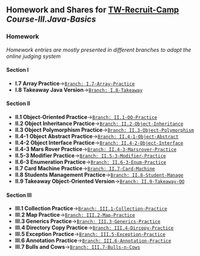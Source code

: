 ## Homework and Shares for [TW-Recruit-Camp](https://github.com/thoughtworks-recruit-camp) *Course-III.Java-Basics*
### Homework 
*Homework entries are mostly presented in different branches to adapt the online judging system*
#### Section I
* **I.7 Array Practice**->[`Branch: I.7-Array-Practice`](https://github.com/thoughtworks-recruit-camp/Course-III.Java-Basics/tree/I.7-Array-Practice)
* **I.8 Takeaway Java Version**->[`Branch: I.8-Takeaway`](https://github.com/thoughtworks-recruit-camp/Course-III.Java-Basics/tree/I.8-Takeaway)
#### Section II
* **II.1 Object-Oriented Practice**->[`Branch: II.1-OO-Practice`](https://github.com/thoughtworks-recruit-camp/Course-III.Java-Basics/tree/II.1-OO-Practice)
* **II.2 Object Inheritance Practice**->[`Branch: II.2-Object-Inheritance`](https://github.com/thoughtworks-recruit-camp/Course-III.Java-Basics/tree/II.2-Object-Inheritance)
* **II.3 Object Polymorphism Practice**->[`Branch: II.3-Object-Polymorphism`](https://github.com/thoughtworks-recruit-camp/Course-III.Java-Basics/tree/II.3-Object-Polymorphism)
* **II.4-1 Object Abstract Practice**->[`Branch: II.4-1-Object-Abstract`](https://github.com/thoughtworks-recruit-camp/Course-III.Java-Basics/tree/II.4-1-Object-Abstract)
* **II.4-2 Object Interface Practice**->[`Branch: II.4-2-Object-Interface`](https://github.com/thoughtworks-recruit-camp/Course-III.Java-Basics/tree/II.4-2-Object-Interface)
* **II.4-3 Mars Rover Practice**->[`Branch: II.4-3-Marsrover-Practice`](https://github.com/thoughtworks-recruit-camp/Course-III.Java-Basics/tree/II.4-3-Marsrover-Practice)
* **II.5-3 Modifier Practice**->[`Branch: II.5-3-Modifier-Practice`](https://github.com/thoughtworks-recruit-camp/Course-III.Java-Basics/tree/II.5-3-Modifier-Practice)
* **II.6-3 Enumeration Practice**->[`Branch: II.6-3-Enum-Practice`](https://github.com/thoughtworks-recruit-camp/Course-III.Java-Basics/tree/II.6-3-Enum-Practice)
* **II.7 Card Machine Practice**->[`Branch: II.7-Card-Machine`](https://github.com/thoughtworks-recruit-camp/Course-III.Java-Basics/tree/II.7-Card-Machine)
* **II.8 Students Management Practice**->[`Branch: II.8-Student-Manage`](https://github.com/thoughtworks-recruit-camp/Course-III.Java-Basics/tree/II.8-Student-Manage)
* **II.9 Takeaway Object-Oriented Version**->[`Branch: II.9-Takeaway-OO`](https://github.com/thoughtworks-recruit-camp/Course-III.Java-Basics/tree/II.9-Takeaway-OO)
#### Section III
* **III.1 Collection Practice**->[`Branch: III.1-Collection-Practice`](https://github.com/thoughtworks-recruit-camp/Course-III.Java-Basics/tree/III.1-Collection-Practice)
* **III.2 Map Practice**->[`Branch: III.2-Map-Practice`](https://github.com/thoughtworks-recruit-camp/Course-III.Java-Basics/tree/III.2-Map-Practice)
* **III.3 Generics Practice**->[`Branch: III.3-Generics-Practice`](https://github.com/thoughtworks-recruit-camp/Course-III.Java-Basics/tree/III.3-Generics-Practice)
* **III.4 Directory Copy Practice**->[`Branch: III.4-Dircopy-Practice`](https://github.com/thoughtworks-recruit-camp/Course-III.Java-Basics/tree/III.4-Dircopy-Practice)
* **III.5 Exception Practice**->[`Branch: III.5-Exception-Practice`](https://github.com/thoughtworks-recruit-camp/Course-III.Java-Basics/tree/III.5-Exception-Practice)
* **III.6 Annotation Practice**->[`Branch: III.6-Annotation-Practice`](https://github.com/thoughtworks-recruit-camp/Course-III.Java-Basics/tree/III.6-Annotation-Practice)
* **III.7 Bulls and Cows**->[`Branch: III.7-Bulls-n-Cows`](https://github.com/thoughtworks-recruit-camp/Course-III.Java-Basics/tree/III.7-Bulls-n-Cows)
